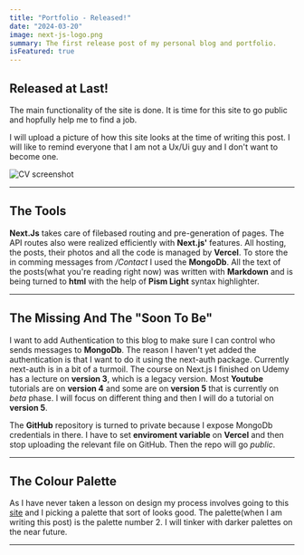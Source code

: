 ```yaml
---
title: "Portfolio - Released!"
date: "2024-03-20"
image: next-js-logo.png
summary: The first release post of my personal blog and portfolio.
isFeatured: true
---
```


## Released at Last!

The main functionality of the site is done. It is time for this site to go public and hopfully help me to find a job.

I will upload a picture of how this site looks at the time of writing this post. I will like to remind everyone that I am not a Ux/Ui guy and I don't want to become one.

![CV screenshot](screenshot-cv.png)

---

## The Tools

**Next.Js** takes care of filebased routing and pre-generation of pages. The API routes also were realized efficiently with **Next.js'** features. All hosting, the posts, their photos and all the code is managed by **Vercel**. To store the in comming messages from _/Contact_ I used the **MongoDb**. All the text of the posts(what you're reading right now) was written with **Markdown** and is being turned to **html** with the help of **Pism Light** syntax highlighter.

---

## The Missing And The "Soon To Be"

I want to add Authentication to this blog to make sure I can control who sends messages to **MongoDb**. The reason I haven't yet added the authentication is that I want to do it using the next-auth package. Currently next-auth is in a bit of a turmoil. The course on Next.js I finished on Udemy has a lecture on **version 3**, which is a legacy version. Most **Youtube** tutorials are on **version 4** and some are on **version 5** that is currently on _beta_ phase. I will focus on different thing and then I will do a tutorial on **version 5**.

The **GitHub** repository is turned to private because I expose MongoDb credentials in there. I have to set **enviroment variable** on **Vercel** and then stop uploading the relevant file on GitHub. Then the repo will go _public_.

---

## The Colour Palette

As I have never taken a lesson on design my process involves going to this [site](https://colorpalettes.com/) and I picking a palette that sort of looks good. The palette(when I am writing this post) is the palette number 2. I will tinker with darker palettes on the near future.

---

